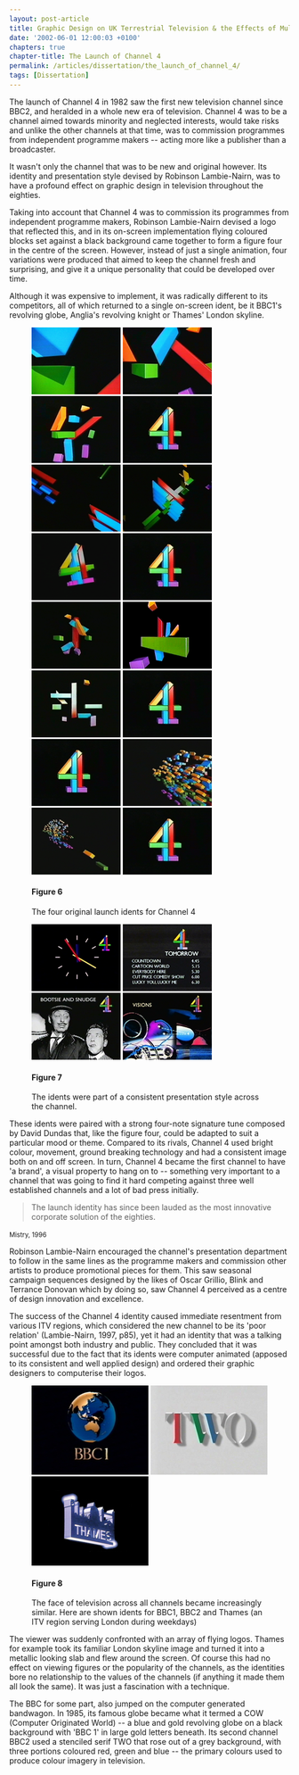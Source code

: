 ```yaml
---
layout: post-article
title: Graphic Design on UK Terrestrial Television & the Effects of Multi-Channel Growth
date: '2002-06-01 12:00:03 +0100'
chapters: true
chapter-title: The Launch of Channel 4
permalink: /articles/dissertation/the_launch_of_channel_4/
tags: [Dissertation]
---
```

The launch of Channel 4 in 1982 saw the first new television channel since BBC2, and heralded in a whole new era of television. Channel 4 was to be a channel aimed towards minority and neglected interests, would take risks and unlike the other channels at that time, was to commission programmes from independent programme makers -- acting more like a publisher than a broadcaster.

It wasn't only the channel that was to be new and original however. Its identity and presentation style devised by Robinson Lambie-Nairn, was to have a profound effect on graphic design in television throughout the eighties.

Taking into account that Channel 4 was to commission its programmes from independent programme makers, Robinson Lambie-Nairn devised a logo that reflected this, and in its on-screen implementation flying coloured blocks set against a black background came together to form a figure four in the centre of the screen. However, instead of just a single animation, four variations were produced that aimed to keep the channel fresh and surprising, and give it a unique personality that could be developed over time.

Although it was expensive to implement, it was radically different to its competitors, all of which returned to a single on-screen ident, be it BBC1's revolving globe, Anglia's revolving knight or Thames' London skyline.

<figure id="figure-6">
    <img class="left" src="/assets/articles/dissertation/figure-6a.png" alt="Channel Four launch ident 1" />
    <img class="left" src="/assets/articles/dissertation/figure-6b.png" alt="Channel Four launch ident 1" />
    <img class="left" src="/assets/articles/dissertation/figure-6c.png" alt="Channel Four launch ident 1" />
    <img src="/assets/articles/dissertation/figure-6d.png" alt="Channel Four launch ident 1" /><br/>
    <img class="left" src="/assets/articles/dissertation/figure-6e.png" alt="Channel Four launch ident 2" /> 
    <img class="left" src="/assets/articles/dissertation/figure-6f.png" alt="Channel Four launch ident 2" />
    <img class="left" src="/assets/articles/dissertation/figure-6g.png" alt="Channel Four launch ident 2" /> 
    <img src="/assets/articles/dissertation/figure-6d.png" alt="Channel Four launch ident 2" /><br/>
    <img class="left" src="/assets/articles/dissertation/figure-6h.png" alt="Channel Four launch ident 3" /> 
    <img class="left" src="/assets/articles/dissertation/figure-6i.png" alt="Channel Four launch ident 3" />
    <img class="left" src="/assets/articles/dissertation/figure-6j.png" alt="Channel Four launch ident 3" />
    <img src="/assets/articles/dissertation/figure-6d.png" alt="Channel Four launch ident 3" /><br/>
    <img class="left" src="/assets/articles/dissertation/figure-6d.png" alt="Channel Four launch ident 4" />
    <img class="left" src="/assets/articles/dissertation/figure-6k.png" alt="Channel Four launch ident 4" />
    <img class="left" src="/assets/articles/dissertation/figure-6l.png" alt="Channel Four launch ident 4" />
    <img src="/assets/articles/dissertation/figure-6d.png" alt="Channel Four launch ident 4" />
    <figcaption>
        <h4>Figure 6</h4>
        <p>The four original launch idents for Channel 4</p>
    </figcaption>
</figure>

<figure id="figure-7">
    <img class="left" src="/assets/articles/dissertation/figure-7a.png" alt="Channel 4 clock" />
    <img class="left" src="/assets/articles/dissertation/figure-7b.png" alt="Channel Four programme menu" />
    <img class="left" src="/assets/articles/dissertation/figure-7c.png" alt="Channel 4 promotion slide" /> 
    <img class="left" src="/assets/articles/dissertation/figure-7d.png" alt="Channel 4 promotion slide" /> 
    <figcaption>
        <h4>Figure 7</h4>
        <p>The idents were part of a consistent presentation style across the channel.</p>
    </figcaption>
</figure>

These idents were paired with a strong four-note signature tune composed by David Dundas that, like the figure four, could be adapted to suit a particular mood or theme. Compared to its rivals, Channel 4 used bright colour, movement, ground breaking technology and had a consistent image both on and off screen. In turn, Channel 4 became the first channel to have 'a brand', a visual property to hang on to -- something very important to a channel that was going to find it hard competing against three well established channels and a lot of bad press initially.

  > The launch identity has since been lauded as the most innovative corporate solution of the eighties.

<small>Mistry, 1996</small>

Robinson Lambie-Nairn encouraged the channel's presentation department to follow in the same lines as the programme makers and commission other artists to produce promotional pieces for them. This saw seasonal campaign sequences designed by the likes of Oscar Grillio, Blink and Terrance Donovan which by doing so, saw Channel 4 perceived as a centre of design innovation and excellence.

The success of the Channel 4 identity caused immediate resentment from various ITV regions, which considered the new channel to be its 'poor relation' (Lambie-Nairn, 1997, p85), yet it had an identity that was a talking point amongst both industry and public. They concluded that it was successful due to the fact that its idents were computer animated (apposed to its consistent and well applied design) and ordered their graphic designers to computerise their logos.

<figure id="figure-8">
    <img class="left" src="/assets/articles/dissertation/figure-8a.png" alt="BBC One ident, 1985" />
    <img class="left" src="/assets/articles/dissertation/figure-8b.png" alt="BBC Two ident, 1986" />
    <img class="left" src="/assets/articles/dissertation/figure-8c.png" alt="Thames Television ident" />
    <figcaption>
        <h4>Figure 8</h4>
        <p>The face of television across all channels became increasingly similar. Here are shown idents for BBC1, BBC2 and Thames (an ITV region serving London during weekdays)</p>
    </figcaption>
</figure>

The viewer was suddenly confronted with an array of flying logos. Thames for example took its familiar London skyline image and turned it into a metallic looking slab and flew around the screen. Of course this had no effect on viewing figures or the popularity of the channels, as the identities bore no relationship to the values of the channels (if anything it made them all look the same). It was just a fascination with a technique.

The BBC for some part, also jumped on the computer generated bandwagon. In 1985, its famous globe became what it termed a COW (Computer Originated World) -- a blue and gold revolving globe on a black background with 'BBC 1' in large gold letters beneath. Its second channel BBC2 used a stenciled serif TWO that rose out of a grey background, with three portions coloured red, green and blue -- the primary colours used to produce colour imagery in television.